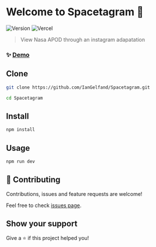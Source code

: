 # Welcome to Spacetagram 👋
![Version](https://img.shields.io/badge/version-0.1.0-blue.svg?cacheSeconds=2592000)
![Vercel](https://vercelbadge.vercel.app/api/iangelfand/spacetagram)

> View Nasa APOD through an instagram adapatation

### ✨ [Demo](https://spacetagram-l44v80t6a-iangelfand.vercel.app)

## Clone

```sh
git clone https://github.com/IanGelfand/Spacetagram.git
```
```sh
cd Spacetagram
```

## Install

```sh
npm install
```

## Usage

```sh
npm run dev
```

## 🤝 Contributing

Contributions, issues and feature requests are welcome!

Feel free to check [issues page](https://github.com/IanGelfand/Spacetagram/issues). 


## Show your support

Give a ⭐️ if this project helped you!
